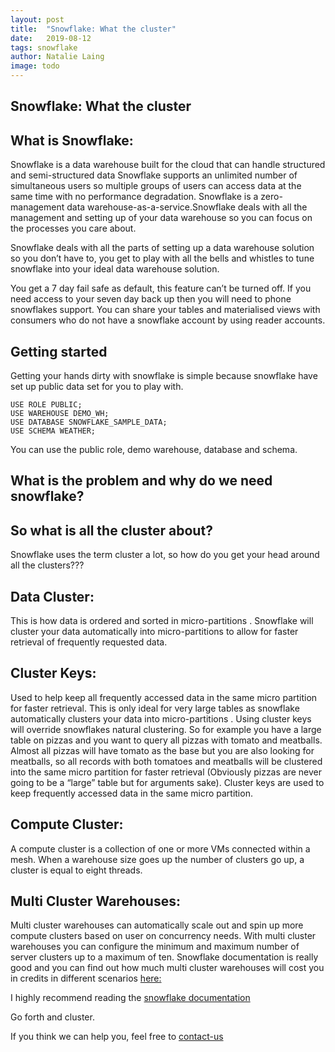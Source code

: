 ```yaml
---
layout: post
title:  "Snowflake: What the cluster"
date:   2019-08-12
tags: snowflake
author: Natalie Laing
image: todo
---
```


## Snowflake: What the cluster

## What is Snowflake: 
Snowflake is a data warehouse built for the cloud that can handle structured and semi-structured data Snowflake supports an unlimited number of simultaneous users so multiple groups of users can access data at the same time with no performance degradation. Snowflake is a zero-management data warehouse-as-a-service.Snowflake deals with all the management and setting up of your data warehouse so you can focus on the processes you care about.

Snowflake deals with all the parts of setting up a data warehouse solution so you don’t have to, you get to play with all the bells and whistles to tune snowflake into your ideal data warehouse solution.

You get a 7 day fail safe as default, this feature can’t be turned off. If you need access to your seven day back up then you will need to phone snowflakes support. You can share your tables and materialised views with consumers who do not have a snowflake account by using reader accounts.

## Getting started 
Getting your hands dirty with snowflake is simple because snowflake have set up public data set for you to play with.

```
USE ROLE PUBLIC;
USE WAREHOUSE DEMO_WH;
USE DATABASE SNOWFLAKE_SAMPLE_DATA; 
USE SCHEMA WEATHER;
```

You can use the public role, demo warehouse, database and schema.

## What is the problem and why do we need snowflake? 



## So what is all the cluster about? 
Snowflake uses the term cluster a lot, so how do you get your head around all the clusters??? 

## Data Cluster: 
This is how data is ordered and sorted in micro-partitions . Snowflake will cluster your data automatically into micro-partitions  to allow for faster retrieval of frequently requested data.

## Cluster Keys: 
Used to help keep all frequently accessed data in the same micro partition for faster retrieval. This is only ideal for very large tables as snowflake automatically clusters your data into micro-partitions . Using cluster keys will override snowflakes natural clustering. So for example you have a large table on pizzas and you want to query all pizzas with tomato and meatballs. Almost all pizzas will have tomato as the base but you are also looking for meatballs, so all records with both tomatoes and meatballs will be clustered into the same micro partition for faster retrieval (Obviously pizzas are never going to be a “large” table but for arguments sake). Cluster keys are used to keep frequently accessed data in the same micro partition.

## Compute Cluster:
A compute cluster is a collection of one or more VMs connected within a mesh. When a warehouse size goes up the number of clusters go up,  a cluster is equal to eight threads.

## Multi Cluster Warehouses: 
Multi cluster warehouses can automatically scale out and spin up more compute clusters based on user on concurrency needs. With multi cluster warehouses you can configure the minimum and maximum number of server clusters up to a maximum of ten. Snowflake documentation is really good and you can find out how much multi cluster warehouses will cost you in credits in different scenarios [here:](https://docs.snowflake.net/manuals/user-guide/warehouses-multicluster.html)

I highly recommend reading the [snowflake documentation](https://docs.snowflake.net/manuals/user-guide.html)

Go forth and cluster.


If you think we can help you, feel free to [contact-us](https://www.mechanicalrock.io/lets-get-started)
